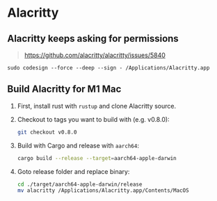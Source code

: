 # Alacritty

## Alacritty keeps asking for permissions

> https://github.com/alacritty/alacritty/issues/5840

```shell
sudo codesign --force --deep --sign - /Applications/Alacritty.app
```

## Build Alacritty for M1 Mac

1. First, install rust with `rustup` and clone Alacritty source.
2. Checkout to tags you want to build with (e.g. v0.8.0):

    ```bash
    git checkout v0.8.0
    ```

3. Build with Cargo and release with `aarch64`:

    ```bash
    cargo build --release --target=aarch64-apple-darwin
    ```

4. Goto release folder and replace binary:

    ```bash
    cd ./target/aarch64-apple-darwin/release
    mv alacritty /Applications/Alacritty.app/Contents/MacOS
    ```
